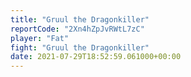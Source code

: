 ```yaml
---
title: "Gruul the Dragonkiller"
reportCode: "2Xn4hZpJvRWtL7zC"
player: "Fat"
fight: "Gruul the Dragonkiller"
date: 2021-07-29T18:52:59.061000+00:00
---
```


